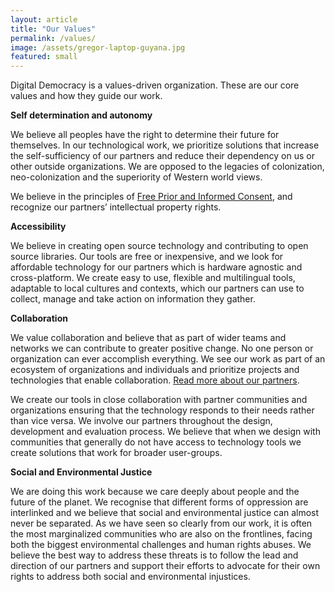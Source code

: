 ```yaml
---
layout: article
title: "Our Values"
permalink: /values/
image: /assets/gregor-laptop-guyana.jpg
featured: small
---
```


Digital Democracy is a values-driven organization. These are our core values and how they guide our work.

**Self determination and autonomy**

We believe all peoples have the right to determine their future for themselves. In our technological work, we prioritize solutions that increase the self-sufficiency of our partners and reduce their dependency on us or other outside organizations. We are opposed to the legacies of colonization, neo-colonization and the superiority of Western world views.

We believe in the principles of [Free Prior and Informed Consent](https://en.wikipedia.org/wiki/Free,_prior_and_informed_consent), and recognize our partners’ intellectual property rights.

**Accessibility**

We believe in creating open source technology and contributing to open source libraries. Our tools are free or inexpensive, and we look for affordable technology for our partners which is hardware agnostic and cross-platform. We create easy to use, flexible and multilingual tools, adaptable to local cultures and contexts, which our partners can use to collect, manage and take action on information they gather.

**Collaboration**

We value collaboration and believe that as part of wider teams and networks we can contribute to greater positive change. No one person or organization can ever accomplish everything. We see our work as part of an ecosystem of organizations and individuals and prioritize projects and technologies that enable collaboration. [Read more about our partners](/supporters/).

We create our tools in close collaboration with partner communities and organizations ensuring that the technology responds to their needs rather than vice versa. We involve our partners throughout the design, development and evaluation process. We believe that when we design with communities that generally do not have access to technology tools we create solutions that work for broader user-groups.

**Social and Environmental Justice**

We are doing this work because we care deeply about people and the future of the planet. We recognise that different forms of oppression are interlinked and we believe that social and environmental justice can almost never be separated. As we have seen so clearly from our work, it is often the most marginalized communities who are also on the frontlines, facing both the biggest environmental challenges and human rights abuses. We believe the best way to address these threats is to follow the lead and direction of our partners and support their efforts to advocate for their own rights to address both social and environmental injustices.
